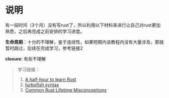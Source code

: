 # 说明

有一段时间（3个月）没有写rust了，所以利用以下材料来进行让自己对rust更加熟悉，之后再完成之前安排的学习进度。

**生命周期**：十分的不理解，鉴于连续性，如果短期内该教程内没有大量涉及，那就暂时跳过，后续在完成学习，参考链接2

**closure**: 有些不理解

> 学习链接：
> 1. [A half-hour to learn Rust](https://fasterthanli.me/articles/a-half-hour-to-learn-rust)
> 2. [turbofish syntax](https://turbo.fish/)
> 3. [Common Rust Lifetime Misconceptions](https://github.com/pretzelhammer/rust-blog/blob/master/posts/common-rust-lifetime-misconceptions.md)
